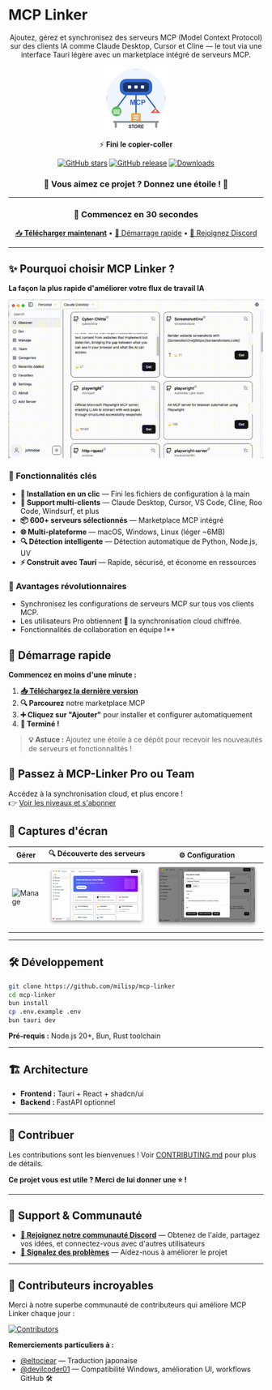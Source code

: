 # MCP Linker

<div align="center">

Ajoutez, gérez et synchronisez des serveurs MCP (Model Context Protocol) sur des clients IA comme Claude Desktop, Cursor et Cline — le tout via une interface Tauri légère avec un marketplace intégré de serveurs MCP.

![MCP Linker Logo](../images/logo.png)

⚡️ **Fini le copier-coller**

[![GitHub stars](https://img.shields.io/github/stars/milisp/mcp-linker?style=for-the-badge&logo=github&color=yellow)](https://github.com/milisp/mcp-linker/stargazers)
[![GitHub release](https://img.shields.io/github/release/milisp/mcp-linker.svg?style=for-the-badge&logo=github)](https://github.com/milisp/mcp-linker/releases)
[![Downloads](https://img.shields.io/github/downloads/milisp/mcp-linker/total.svg?style=for-the-badge&logo=github)](https://github.com/milisp/mcp-linker/releases)

### 🌟 **Vous aimez ce projet ? Donnez une étoile !** 🌟

---

### 🚀 Commencez en 30 secondes

[📥 **Télécharger maintenant**](https://github.com/milisp/mcp-linker/releases) • [🚀 Démarrage rapide](#démarrage-rapide) • [💬 Rejoignez Discord](https://discord.gg/UqXeVqUKQq)

</div>

---

## ✨ Pourquoi choisir MCP Linker ?

**La façon la plus rapide d'améliorer votre flux de travail IA**

![Demo](../images/demo.gif)

### 🎯 Fonctionnalités clés

- **🚀 Installation en un clic** — Fini les fichiers de configuration à la main
- **🔄 Support multi-clients** — Claude Desktop, Cursor, VS Code, Cline, Roo Code, Windsurf, et plus
- **📦 600+ serveurs sélectionnés** — Marketplace MCP intégré
- **🌐 Multi-plateforme** — macOS, Windows, Linux (léger ~6MB)
- **🔍 Détection intelligente** — Détection automatique de Python, Node.js, UV
- **⚡ Construit avec Tauri** — Rapide, sécurisé, et économe en ressources

### 💎 Avantages révolutionnaires

- Synchronisez les configurations de serveurs MCP sur tous vos clients MCP.
- Les utilisateurs Pro obtiennent 🔐 la synchronisation cloud chiffrée.
- Fonctionnalités de collaboration en équipe !\*\*

## 🚀 Démarrage rapide

**Commencez en moins d'une minute :**

1. **[📥 Téléchargez la dernière version](https://github.com/milisp/mcp-linker/releases)**
2. **🔍 Parcourez** notre marketplace MCP
3. **➕ Cliquez sur "Ajouter"** pour installer et configurer automatiquement
4. **🎉 Terminé !**

> **💡 Astuce :** Ajoutez une étoile à ce dépôt pour recevoir les nouveautés de serveurs et fonctionnalités !

## 🚀 Passez à MCP-Linker Pro ou Team

Accédez à la synchronisation cloud, et plus encore !  
👉 [Voir les niveaux et s'abonner](https://mcp-linker.store/tiers)

## 📸 Captures d'écran

| Gérer                           | 🔍 Découverte des serveurs      | ⚙️ Configuration                |
| ------------------------------- | ------------------------------- | ------------------------------- |
| ![Manage](../images/manage.png) | ![Discover](../images/home.png) | ![Config](../images/config.png) |

---

## 🛠️ Développement

```bash
git clone https://github.com/milisp/mcp-linker
cd mcp-linker
bun install
cp .env.example .env
bun tauri dev
```

**Pré-requis :** Node.js 20+, Bun, Rust toolchain

---

## 🏗️ Architecture

- **Frontend :** Tauri + React + shadcn/ui
- **Backend :** FastAPI optionnel

---

## 🤝 Contribuer

Les contributions sont les bienvenues ! Voir [CONTRIBUTING.md](./CONTRIBUTING.md) pour plus de détails.

**Ce projet vous est utile ? Merci de lui donner une ⭐ !**

---

## 💬 Support & Communauté

- **[💬 Rejoignez notre communauté Discord](https://discord.gg/UqXeVqUKQq)** — Obtenez de l'aide, partagez vos idées, et connectez-vous avec d'autres utilisateurs
- **[🐛 Signalez des problèmes](https://github.com/milisp/mcp-linker/issues)** — Aidez-nous à améliorer le projet

---

## 🎉 Contributeurs incroyables

Merci à notre superbe communauté de contributeurs qui améliore MCP Linker chaque jour :

[![Contributors](https://contrib.rocks/image?repo=milisp/mcp-linker)](https://github.com/milisp/mcp-linker/graphs/contributors)

**Remerciements particuliers à :**

- [@eltociear](https://github.com/eltociear) — Traduction japonaise
- [@devilcoder01](https://github.com/devilcoder01) — Compatibilité Windows, amélioration UI, workflows GitHub 🛠️

